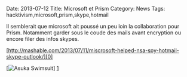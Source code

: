 Date: 2013-07-12
Title: Microsoft et Prism
Category: News
Tags: hacktivism,microsoft,prism,skype,hotmail

[0]: http://mashable.com/2013/07/11/miscrosoft-helped-nsa-spy-hotmail-skype-outlook/
[1]: http://bussiere.github.io/RapidNews/static/images/prism.jpg "Grande Version"



Il semblerait que microsoft ait poussé un peu loin la collaboration pour Prism.
Notamment garder sous le coude des mails avant encryption ou encore filer des infos skypes.



[http://mashable.com/2013/07/11/miscrosoft-helped-nsa-spy-hotmail-skype-outlook/][0]



[![Asuka Swimsuit](http://bussiere.github.io/RapidNews/static/images/prism_thumb.jpg)] [1] 


    

    
  
  
  
  
  




